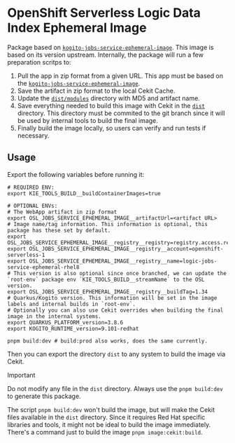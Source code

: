 # OpenShift Serverless Logic Data Index Ephemeral Image

Package based on [`kogito-jobs-service-ephemeral-image`](../kogito-jobs-service-ephemeral-image).
This image is based on its version upstream. Internally, the package will run a few preparation scritps to:

1. Pull the app in zip format from a given URL. This app must be based on the [`kogito-jobs-service-ephemeral-image`](../kogito-jobs-service-ephemeral-image).
2. Save the artifact in zip format to the local Cekit Cache.
3. Update the [`dist/modules`](generated/modules) directory with MD5 and artifact name.
4. Save everything needed to build this image with Cekit in the [`dist`](generated) directory. This directory must be commited to the git branch since it will be used by internal tools to build the final image.
5. Finally build the image locally, so users can verify and run tests if necessary.

## Usage

Export the following variables before running it:

```shell
# REQUIRED ENV:
export KIE_TOOLS_BUILD__buildContainerImages=true

# OPTIONAL ENVs:
# The WebApp artifact in zip format
export OSL_JOBS_SERVICE_EPHEMERAL_IMAGE__artifactUrl=<artifact URL>
# Image name/tag information. This information is optional, this package has these set by default.
export OSL_JOBS_SERVICE_EPHEMERAL_IMAGE__registry__registry=registry.access.redhat.com
export OSL_JOBS_SERVICE_EPHEMERAL_IMAGE__registry__account=openshift-serverless-1
export OSL_JOBS_SERVICE_EPHEMERAL_IMAGE__registry__name=logic-jobs-service-ephemeral-rhel8
# This version is also optional since once branched, we can update the `root-env` package env `KIE_TOOLS_BUILD__streamName` to the OSL version.
export OSL_JOBS_SERVICE_EPHEMERAL_IMAGE__registry__buildTag=1.34
# Quarkus/Kogito version. This information will be set in the image labels and internal builds in `root-env`.
# Optionally you can also use Cekit overrides when building the final image in the internal systems.
export QUARKUS_PLATFORM_version=3.8.6
export KOGITO_RUNTIME_version=9.101-redhat

pnpm build:dev # build:prod also works, does the same currently.
```

Then you can export the directory `dist` to any system to build the image via Cekit.

> [!IMPORTANT]
> Do not modify any file in the `dist` directory. Always use the `pnpm build:dev` to generate this package.

The script `pnpm build:dev` won't build the image, but will make the Cekit files available in the `dist` directory.
Since it requires Red Hat specific libraries and tools, it might not be ideal to build the image immediately.
There's a command just to build the image `pnpm image:cekit:build`.
